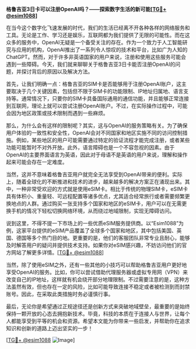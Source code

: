 **格鲁吉亚3日卡可以注册OpenAI吗？——探索数字生活的新可能[[TG💪+ @esim1088](https://t.me/s/esim1088)]**

在当今这个数字化飞速发展的时代，我们的生活已经离不开各种各样的网络服务和工具。无论是工作、学习还是娱乐，互联网都为我们提供了无限的可能性。而在这众多的服务中，OpenAI无疑是一个备受关注的存在。作为一个致力于人工智能研究与应用的机构，OpenAI推出了一系列令人惊叹的技术和平台，比如广为人知的ChatGPT。然而，对于许多非英语国家的用户来说，注册和使用这些服务可能会遇到一些障碍。今天，我们就来聊聊关于格鲁吉亚3日卡能否注册OpenAI的问题，并探讨背后的原因以及解决方法。

首先，让我们明确一点：格鲁吉亚的SIM卡是否能够用于注册OpenAI账户，这主要取决于几个关键因素，包括但不限于SIM卡的功能限制、IP地址归属地、语言支持等。通常情况下，只要你的SIM卡具备国际通用的通信功能，并且能够正常连接到互联网，理论上就可以尝试注册OpenAI账户。不过，在实际操作过程中，可能会因为地区政策或技术限制而遇到一些麻烦。

那么，为什么会有这样的限制呢？其实，这与OpenAI的服务策略有关。为了确保用户体验的一致性和安全性，OpenAI会对不同国家和地区实施不同的访问控制措施。例如，某些地区的用户可能需要通过特定的验证流程才能完成注册，或者某些功能可能暂时不对外开放。此外，语言障碍也是一个不容忽视的因素。由于OpenAI的主要界面语言为英语，因此对于母语不是英语的用户来说，理解和操作起来可能会存在一定难度。

当然，这并不意味着格鲁吉亚用户就完全无法享受到OpenAI带来的便利。实际上，随着全球化的不断推进和技术的进步，越来越多的解决方案正在涌现出来。其中，一种非常受欢迎的方式就是使用eSIM卡。相比于传统的物理SIM卡，eSIM卡具有体积小、重量轻、可远程配置等诸多优点，尤其适合经常旅行或者需要频繁更换地点的人群。通过购买一张支持多个国家和地区的eSIM卡，用户可以在无需更换手机的情况下轻松切换网络环境，从而绕过地域限制，实现无障碍访问。

说到这里，不得不提一下市场上的一些优质eSIM服务提供商。以“Esim1088”为例，这家平台提供的eSIM产品覆盖了全球多个国家和地区，其中包括美国、英国、德国等多个热门目的地。更重要的是，他们的客服团队非常专业且耐心，能够及时解答用户的疑问并提供技术支持。如果你对eSIM感兴趣，不妨访问他们的官方网站了解更多详情。[[TG💪+ @esim1088](https://t.me/s/esim1088)]

当然，除了使用eSIM之外，还有一些其他的小技巧可以帮助格鲁吉亚用户更好地享受OpenAI的服务。比如，你可以尝试借助代理服务器或虚拟专用网（VPN）来改变自己的IP地址，这样就有机会绕开部分地理限制。不过需要注意的是，这种方法虽然有效，但也存在一定的风险，比如可能导致连接不稳定或者被检测到而封禁账号。因此，在采取此类措施时务必谨慎行事。

最后，无论你是希望通过正规途径还是创新方式来突破地域壁垒，最重要的是始终保持一颗开放的心态去拥抱新技术。毕竟，科技的本质在于连接人与世界，让每个人都能享受到平等的机会和资源。希望本文能为你带来一些启发，并帮助你在追求知识和创新的道路上迈出坚实的一步！

[[TG💪+ @esim1088](https://t.me/s/esim1088) ![Image](https://i.postimg.cc/4NQfJmqS/Snipaste-2025-05-13-00-14-12.png)]